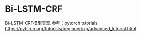 # Bi-LSTM-CRF
Bi-LSTM-CRF模型实现
参考：pytorch tutorials https://pytorch.org/tutorials/beginner/nlp/advanced_tutorial.html
